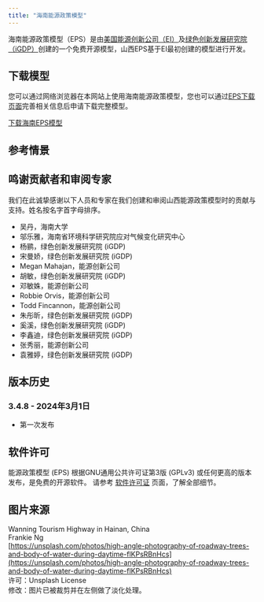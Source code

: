 ```yaml
---
title: "海南能源政策模型"
---
```


海南能源政策模型（EPS）是由[美国能源创新公司（EI）](https://energyinnovation.org/)及[绿色创新发展研究院（iGDP）](http://www.igdp.cn/)创建的一个免费开源模型，山西EPS基于EI最初创建的模型进行开发。

## 下载模型

您可以通过网络浏览器在本网站上使用海南能源政策模型，您也可以通过[EPS下载页面](../download)完善相关信息后申请下载完整模型。

<p><a href="https://forms.monday.com/forms/1e67aa8cf6799eb4f47645ba37eb2a10?r=use1" class="btn">下载海南EPS模型</a></p>

## 参考情景

## 鸣谢贡献者和审阅专家
我们在此诚挚感谢以下人员和专家在我们创建和审阅山西能源政策模型时的贡献与支持。姓名按名字首字母排序。

* 吴丹，海南大学
* 邬乐雅，海南省环境科学研究院应对气候变化研究中心
* 杨鹂，绿色创新发展研究院 (iGDP)
* 宋曼娇，绿色创新发展研究院 (iGDP)
* Megan Mahajan，能源创新公司
* 胡敏，绿色创新发展研究院 (iGDP)
* 邓敏姝，能源创新公司
* Robbie Orvis，能源创新公司
* Todd Fincannon，能源创新公司
* 朱彤昕，绿色创新发展研究院 (iGDP)
* 奚溪，绿色创新发展研究院 (iGDP)
* 李鑫迪，绿色创新发展研究院 (iGDP)
* 张秀丽，能源创新公司
* 袁雅婷，绿色创新发展研究院 (iGDP)

## 版本历史

### **3.4.8 - 2024年3月1日**

* 第一次发布

## 软件许可

能源政策模型 (EPS) 根据GNU通用公共许可证第3版 (GPLv3) 或任何更高的版本发布，是免费的开源软件。 请参考 [软件许可证](../software-license) 页面，了解全部细节。

## 图片来源
Wanning Tourism Highway in Hainan, China<br/>
Frankie Ng<br/>
[https://unsplash.com/photos/high-angle-photography-of-roadway-trees-and-body-of-water-during-daytime-flKPsRBnHcs](https://unsplash.com/photos/high-angle-photography-of-roadway-trees-and-body-of-water-during-daytime-flKPsRBnHcs)<br/>
许可：Unsplash License<br/>
修改：图片已被裁剪并在左侧做了淡化处理。